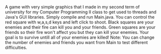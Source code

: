 A game with very simple graphics that I made in my second term of university for my Computer Programming II class to get used to threads and Java's GUI libraries. Simply compile and run Main.java.
You can control the red square with w,a,s,d keys and left click to shoot. Black squares are your enemies and their fire can kill you and your friends. Green squares are your friends so their fire won't affect you
but they can kill your enemies. Your goal is to survive untill all of your enemies are killed! 
Note: You can change the number of enemies and friends you want from Main to test different difficulties.

